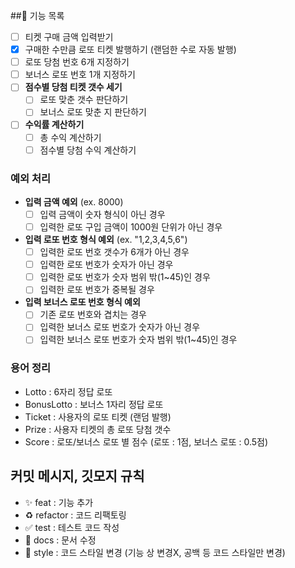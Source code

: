 ##📝 기능 목록

- [ ] 티켓 구매 금액 입력받기
- [x] 구매한 수만큼 로또 티켓 발행하기 (랜덤한 수로 자동 발행) 
- [ ] 로또 당첨 번호 6개 지정하기
- [ ] 보너스 로또 번호 1개 지정하기
- [ ] **점수별 당첨 티켓 갯수 세기**
  - [ ] 로또 맞춘 갯수 판단하기
  - [ ] 보너스 로또 맞춘 지 판단하기
- [ ] **수익률 계산하기**
  - [ ] 총 수익 계산하기
  - [ ] 점수별 당첨 수익 계산하기

### 예외 처리
- **입력 금액 예외** (ex. 8000)
    - [ ] 입력 금액이 숫자 형식이 아닌 경우
    - [ ] 입력한 로또 구입 금액이 1000원 단위가 아닌 경우
- **입력 로또 번호 형식 예외** (ex. "1,2,3,4,5,6")
    - [ ] 입력한 로또 번호 갯수가 6개가 아닌 경우
    - [ ] 입력한 로또 번호가 숫자가 아닌 경우
    - [ ] 입력한 로또 번호가 숫자 범위 밖(1~45)인 경우
    - [ ] 입력한 로또 번호가 중복될 경우
- **입력 보너스 로또 번호 형식 예외**
    - [ ] 기존 로또 번호와 겹치는 경우
    - [ ] 입력한 보너스 로또 번호가 숫자가 아닌 경우
    - [ ] 입력한 보너스 로또 번호가 숫자 범위 밖(1~45)인 경우
    
### 용어 정리
  - Lotto : 6자리 정답 로또
  - BonusLotto : 보너스 1자리 정답 로또
  - Ticket : 사용자의 로또 티켓 (랜덤 발행)
  - Prize : 사용자 티켓의 총 로또 당첨 갯수
  - Score : 로또/보너스 로또 별 점수 (로또 : 1점, 보너스 로또 : 0.5점)

## 커밋 메시지, 깃모지 규칙
- ✨ feat : 기능 추가
- ♻ refactor : 코드 리팩토링
- ✅ test : 테스트 코드 작성
- 📝 docs : 문서 수정
- 🎨 style : 코드 스타일 변경 (기능 상 변경X, 공백 등 코드 스타일만 변경)